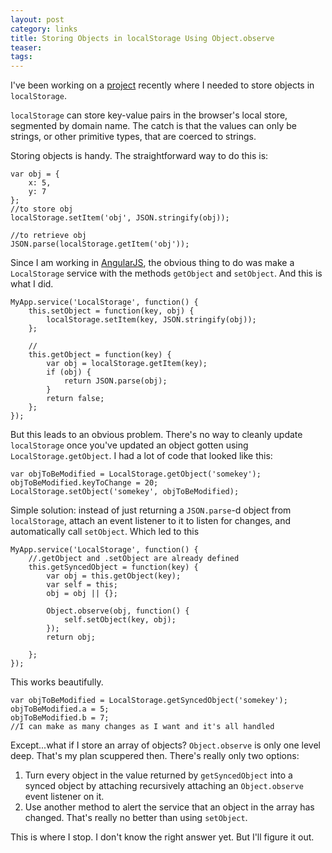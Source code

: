```yaml
---
layout: post
category: links
title: Storing Objects in localStorage Using Object.observe
teaser: 
tags: 
---
```


I've been working on a [project](https://github.com/jogjayr/productivity) recently where I needed to store objects in `localStorage`.

`localStorage` can store key-value pairs in the browser's local store, segmented by domain name. The catch is that the values can only be strings, or other primitive types, that are coerced to strings.

Storing objects is handy. The straightforward way to do this is:

    var obj = {
        x: 5,
        y: 7
    };
    //to store obj
    localStorage.setItem('obj', JSON.stringify(obj));
    
    //to retrieve obj
    JSON.parse(localStorage.getItem('obj'));

Since I am working in [AngularJS](https://angularjs.org), the obvious thing to do was make a `LocalStorage` service with the methods `getObject` and `setObject`. And this is what I did.

    MyApp.service('LocalStorage', function() {
        this.setObject = function(key, obj) {
            localStorage.setItem(key, JSON.stringify(obj));
        };
    
        //
        this.getObject = function(key) {
            var obj = localStorage.getItem(key);
            if (obj) {
                return JSON.parse(obj);
            }
            return false;
        };
    });

But this leads to an obvious problem. There's no way to cleanly update `localStorage` once you've updated an object gotten using `LocalStorage.getObject`. I had a lot of code that looked like this:

    var objToBeModified = LocalStorage.getObject('somekey');
    objToBeModified.keyToChange = 20;
    LocalStorage.setObject('somekey', objToBeModified);

Simple solution: instead of just returning a `JSON.parse`-d object from `localStorage`, attach an event listener to it to listen for changes, and automatically call `setObject`. Which led to this

    MyApp.service('LocalStorage', function() {
        //.getObject and .setObject are already defined
        this.getSyncedObject = function(key) {
            var obj = this.getObject(key);
            var self = this;
            obj = obj || {};
    
            Object.observe(obj, function() {
                self.setObject(key, obj);
            });
            return obj;
            
        };
    });

This works beautifully. 

    var objToBeModified = LocalStorage.getSyncedObject('somekey');
    objToBeModified.a = 5;
    objToBeModified.b = 7;
    //I can make as many changes as I want and it's all handled

Except...what if I store an array of objects? `Object.observe` is only one level deep. That's my plan scuppered then. There's really only two options:

1. Turn every object in the value returned by `getSyncedObject` into a synced object by attaching recursively attaching an  `Object.observe` event listener on it.
2. Use another method to alert the service that an object in the array has changed. That's really no better than using `setObject`.

This is where I stop. I don't know the right answer yet. But I'll figure it out.
